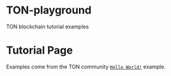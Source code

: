# TON-playground
TON blockchain tutorial examples

# Tutorial Page

Examples come from the TON community [`Hello World!`](https://tonhelloworld.com/01-wallet/) example.